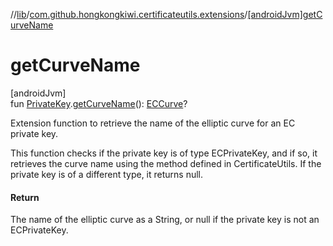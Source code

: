 //[lib](../../index.md)/[com.github.hongkongkiwi.certificateutils.extensions](index.md)/[[androidJvm]getCurveName]([android-jvm]get-curve-name.md)

# getCurveName

[androidJvm]\
fun [PrivateKey](https://developer.android.com/reference/kotlin/java/security/PrivateKey.html).[getCurveName]([android-jvm]get-curve-name.md)(): [ECCurve](../com.github.hongkongkiwi.certificateutils.enums/[android-jvm]-e-c-curve/index.md)?

Extension function to retrieve the name of the elliptic curve for an EC private key.

This function checks if the private key is of type ECPrivateKey, and if so, it retrieves the curve name using the method defined in CertificateUtils. If the private key is of a different type, it returns null.

#### Return

The name of the elliptic curve as a String, or null if the private key is not an ECPrivateKey.
